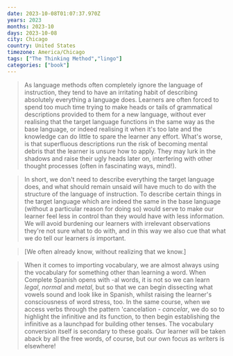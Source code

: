 ```yaml
---
date: 2023-10-08T01:07:37.970Z
years: 2023
months: 2023-10
days: 2023-10-08
city: Chicago
country: United States
timezone: America/Chicago
tags: ["The Thinking Method","lingo"]
categories: ["book"]
---
```

> As language methods often completely ignore the language of instruction, they tend to have an irritating habit of describing absolutely everything a language does. Learners are often forced to spend too much time trying to make heads or tails of grammatical descriptions provided to them for a new language, without ever realising that the target language functions in the same way as the base language, or indeed realising it when it's too late and the knowledge can do little to spare the learner any effort. What's worse, is that superfluous descriptions run the risk of becoming mental debris that the learner is unsure how to apply. They may lurk in the shadows and raise their ugly heads later on, interfering with other thought processes (often in fascinating ways, mind!).

> In short, we don't need to describe everything the target language does, and what should remain unsaid will have much to do with the structure of the language of instruction. To describe certain things in the target language which are indeed the same in the base language (without a particular reason for doing so) would serve to make our learner feel less in control than they would have with less information. We will avoid burdening our learners with irrelevant observations they're not sure what to do with, and in this way we also cue that what we do tell our learners *is* important.

> [We often already know, without realizing that we know.]

> When it comes to importing vocabulary, we are almost always using the vocabulary for something other than learning a word. When Complete Spanish opens with -al words, it is not so we can learn *legal*, *normal* and *metal*, but so that we can begin dissecting what vowels sound and look like in Spanish, whilst raising the learner's consciousness of word stress, too. In the same course, when we access verbs through the pattern 'cancelation - *cancelar*, we do so to highlight the infinitive and its function, to then begin establishing the infinitive as a launchpad for building other tenses. The vocabulary conversion itself is secondary to these goals. Our learner will be taken aback by all the free words, of course, but our own focus as writers is elsewhere!
